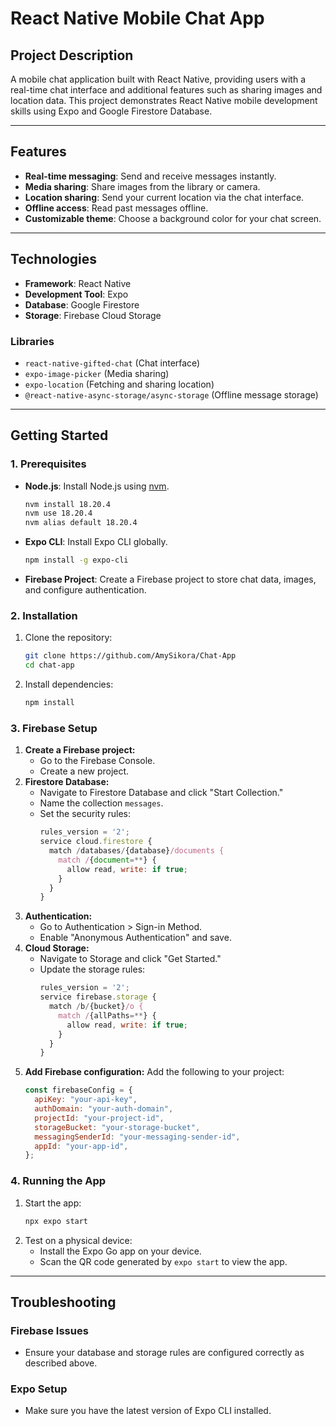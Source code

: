 # **React Native Mobile Chat App**

## **Project Description**
A mobile chat application built with React Native, providing users with a real-time chat interface and additional features such as sharing images and location data. This project demonstrates React Native mobile development skills using Expo and Google Firestore Database.

---

## **Features**
- **Real-time messaging**: Send and receive messages instantly.
- **Media sharing**: Share images from the library or camera.
- **Location sharing**: Send your current location via the chat interface.
- **Offline access**: Read past messages offline.
- **Customizable theme**: Choose a background color for your chat screen.

---

## **Technologies**
- **Framework**: React Native
- **Development Tool**: Expo
- **Database**: Google Firestore
- **Storage**: Firebase Cloud Storage

### **Libraries**
- `react-native-gifted-chat` (Chat interface)
- `expo-image-picker` (Media sharing)
- `expo-location` (Fetching and sharing location)
- `@react-native-async-storage/async-storage` (Offline message storage)

---

## **Getting Started**

### **1. Prerequisites**
- **Node.js**: Install Node.js using [nvm](https://github.com/nvm-sh/nvm).
  ```bash
  nvm install 18.20.4
  nvm use 18.20.4
  nvm alias default 18.20.4
  ```
- **Expo CLI**: Install Expo CLI globally.
  ```bash
  npm install -g expo-cli
  ```
- **Firebase Project**: Create a Firebase project to store chat data, images, and configure authentication.

### **2. Installation**
1. Clone the repository:
   ```bash
   git clone https://github.com/AmySikora/Chat-App
   cd chat-app
   ```
2. Install dependencies:
   ```bash
   npm install
   ```

### **3. Firebase Setup**
1. **Create a Firebase project:**
   - Go to the Firebase Console.
   - Create a new project.
2. **Firestore Database:**
   - Navigate to Firestore Database and click "Start Collection."
   - Name the collection `messages`.
   - Set the security rules:
     ```javascript
     rules_version = '2';
     service cloud.firestore {
       match /databases/{database}/documents {
         match /{document=**} {
           allow read, write: if true;
         }
       }
     }
     ```
3. **Authentication:**
   - Go to Authentication > Sign-in Method.
   - Enable "Anonymous Authentication" and save.
4. **Cloud Storage:**
   - Navigate to Storage and click "Get Started."
   - Update the storage rules:
     ```javascript
     rules_version = '2';
     service firebase.storage {
       match /b/{bucket}/o {
         match /{allPaths=**} {
           allow read, write: if true;
         }
       }
     }
     ```
5. **Add Firebase configuration:**
   Add the following to your project:
   ```javascript
   const firebaseConfig = {
     apiKey: "your-api-key",
     authDomain: "your-auth-domain",
     projectId: "your-project-id",
     storageBucket: "your-storage-bucket",
     messagingSenderId: "your-messaging-sender-id",
     appId: "your-app-id",
   };
   ```

### **4. Running the App**
1. Start the app:
   ```bash
   npx expo start
   ```
2. Test on a physical device:
   - Install the Expo Go app on your device.
   - Scan the QR code generated by `expo start` to view the app.

---

## **Troubleshooting**

### **Firebase Issues**
- Ensure your database and storage rules are configured correctly as described above.

### **Expo Setup**
- Make sure you have the latest version of Expo CLI installed.


